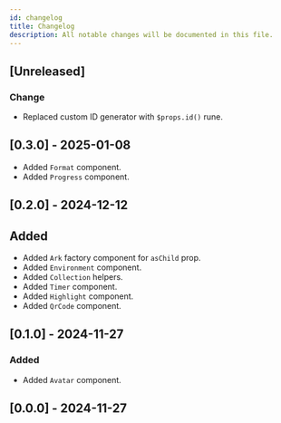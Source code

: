 ```yaml
---
id: changelog
title: Changelog
description: All notable changes will be documented in this file.
---
```


## [Unreleased]

### Change

- Replaced custom ID generator with `$props.id()` rune.

## [0.3.0] - 2025-01-08

- Added `Format` component.
- Added `Progress` component.

## [0.2.0] - 2024-12-12

## Added

- Added `Ark` factory component for `asChild` prop.
- Added `Environment` component.
- Added `Collection` helpers.
- Added `Timer` component.
- Added `Highlight` component.
- Added `QrCode` component.

## [0.1.0] - 2024-11-27

### Added

- Added `Avatar` component.

## [0.0.0] - 2024-11-27
